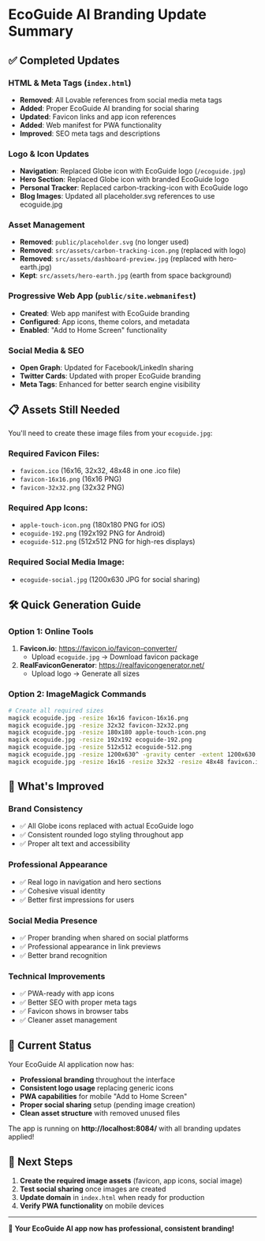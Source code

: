 # EcoGuide AI Branding Update Summary

## ✅ **Completed Updates**

### **HTML & Meta Tags** (`index.html`)
- **Removed**: All Lovable references from social media meta tags
- **Added**: Proper EcoGuide AI branding for social sharing
- **Updated**: Favicon links and app icon references
- **Added**: Web manifest for PWA functionality
- **Improved**: SEO meta tags and descriptions

### **Logo & Icon Updates**
- **Navigation**: Replaced Globe icon with EcoGuide logo (`/ecoguide.jpg`)
- **Hero Section**: Replaced Globe icon with branded EcoGuide logo
- **Personal Tracker**: Replaced carbon-tracking-icon with EcoGuide logo
- **Blog Images**: Updated all placeholder.svg references to use ecoguide.jpg

### **Asset Management**
- **Removed**: `public/placeholder.svg` (no longer used)
- **Removed**: `src/assets/carbon-tracking-icon.png` (replaced with logo)
- **Removed**: `src/assets/dashboard-preview.jpg` (replaced with hero-earth.jpg)
- **Kept**: `src/assets/hero-earth.jpg` (earth from space background)

### **Progressive Web App** (`public/site.webmanifest`)
- **Created**: Web app manifest with EcoGuide branding
- **Configured**: App icons, theme colors, and metadata
- **Enabled**: "Add to Home Screen" functionality

### **Social Media & SEO**
- **Open Graph**: Updated for Facebook/LinkedIn sharing
- **Twitter Cards**: Updated with proper EcoGuide branding
- **Meta Tags**: Enhanced for better search engine visibility

## 📋 **Assets Still Needed**

You'll need to create these image files from your `ecoguide.jpg`:

### **Required Favicon Files:**
- `favicon.ico` (16x16, 32x32, 48x48 in one .ico file)
- `favicon-16x16.png` (16x16 PNG)
- `favicon-32x32.png` (32x32 PNG)

### **Required App Icons:**
- `apple-touch-icon.png` (180x180 PNG for iOS)
- `ecoguide-192.png` (192x192 PNG for Android)
- `ecoguide-512.png` (512x512 PNG for high-res displays)

### **Required Social Media Image:**
- `ecoguide-social.jpg` (1200x630 JPG for social sharing)

## 🛠️ **Quick Generation Guide**

### **Option 1: Online Tools**
1. **Favicon.io**: https://favicon.io/favicon-converter/
   - Upload `ecoguide.jpg` → Download favicon package
2. **RealFaviconGenerator**: https://realfavicongenerator.net/
   - Upload logo → Generate all sizes

### **Option 2: ImageMagick Commands**
```bash
# Create all required sizes
magick ecoguide.jpg -resize 16x16 favicon-16x16.png
magick ecoguide.jpg -resize 32x32 favicon-32x32.png
magick ecoguide.jpg -resize 180x180 apple-touch-icon.png
magick ecoguide.jpg -resize 192x192 ecoguide-192.png
magick ecoguide.jpg -resize 512x512 ecoguide-512.png
magick ecoguide.jpg -resize 1200x630^ -gravity center -extent 1200x630 ecoguide-social.jpg
magick ecoguide.jpg -resize 16x16 -resize 32x32 -resize 48x48 favicon.ico
```

## 🎯 **What's Improved**

### **Brand Consistency**
- ✅ All Globe icons replaced with actual EcoGuide logo
- ✅ Consistent rounded logo styling throughout app
- ✅ Proper alt text and accessibility

### **Professional Appearance**
- ✅ Real logo in navigation and hero sections
- ✅ Cohesive visual identity
- ✅ Better first impressions for users

### **Social Media Presence**
- ✅ Proper branding when shared on social platforms
- ✅ Professional appearance in link previews
- ✅ Better brand recognition

### **Technical Improvements**
- ✅ PWA-ready with app icons
- ✅ Better SEO with proper meta tags
- ✅ Favicon shows in browser tabs
- ✅ Cleaner asset management

## 🚀 **Current Status**

Your EcoGuide AI application now has:
- **Professional branding** throughout the interface
- **Consistent logo usage** replacing generic icons
- **PWA capabilities** for mobile "Add to Home Screen"
- **Proper social sharing** setup (pending image creation)
- **Clean asset structure** with removed unused files

The app is running on **http://localhost:8084/** with all branding updates applied!

## 🔄 **Next Steps**

1. **Create the required image assets** (favicon, app icons, social image)
2. **Test social sharing** once images are created
3. **Update domain** in `index.html` when ready for production
4. **Verify PWA functionality** on mobile devices

---

🎨 **Your EcoGuide AI app now has professional, consistent branding!**
